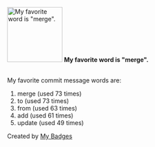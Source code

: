 <img src="https://my-badges.github.io/my-badges/favorite-word.png" alt="My favorite word is &quot;merge&quot;." title="My favorite word is &quot;merge&quot;." width="128">
<strong>My favorite word is &quot;merge&quot;.</strong>
<br><br>

My favorite commit message words are:

1. merge (used 73 times)
2. to (used 73 times)
3. from (used 63 times)
4. add (used 61 times)
5. update (used 49 times)


Created by <a href="https://github.com/my-badges/my-badges">My Badges</a>